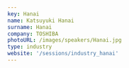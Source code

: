 ```yaml
---
key: Hanai
name: Katsuyuki Hanai
surname: Hanai
company: TOSHIBA
photoURL: /images/speakers/Hanai.jpg
type: industry
website: '/sessions/industry_hanai'
---
```

